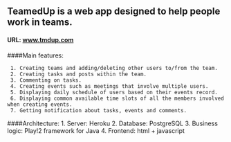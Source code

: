 ##  TeamedUp is a web app designed to help people work in teams.
#### URL: www.tmdup.com

####Main features:

     1. Creating teams and adding/deleting other users to/from the team.
     2. Creating tasks and posts within the team.
     3. Commenting on tasks.
     4. Creating events such as meetings that involve multiple users.
     5. Displaying daily schedule of users based on their events record.
     6. Displaying common available time slots of all the members involved when creating events.
     7. Getting notification about tasks, events and comments.

####Architecture: 
     1. Server: Heroku
     2. Database: PostgreSQL
     3. Business logic: Play!2 framework for Java
     4. Frontend: html + javascript

    


